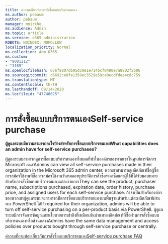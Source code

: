 ```yaml
---
title: คำถามเกี่ยวกับการสั่งซื้อแบบบริการตนเอง
ms.author: pebaum
author: pebaum
manager: mnirkhe
ms.audience: Admin
ms.topic: article
ms.service: o365-administration
ROBOTS: NOINDEX, NOFOLLOW
localization_priority: Normal
ms.collection: Adm_O365
ms.custom:
- "9001212"
- "3189"
ms.openlocfilehash: 676f8807db95d50e1e714bcf0480e7a8802f2b06
ms.sourcegitcommit: c6692ce0fa1358ec3529e59ca0ecdfdea4cdc759
ms.translationtype: MT
ms.contentlocale: th-TH
ms.lasthandoff: 09/14/2020
ms.locfileid: "47740025"
---
```

# <a name="self-service-purchase"></a><span data-ttu-id="78764-102">การสั่งซื้อแบบบริการตนเอง</span><span class="sxs-lookup"><span data-stu-id="78764-102">Self-service purchase</span></span>

<span data-ttu-id="78764-103">**ผู้ดูแลระบบมีความสามารถอะไรบ้างสำหรับการซื้อแบบบริการตนเอง**</span><span class="sxs-lookup"><span data-stu-id="78764-103">**What capabilities does an admin have for self-service purchases?**</span></span>

<span data-ttu-id="78764-104">ผู้ดูแลระบบสามารถดูการซื้อแบบบริการตนเองทั้งหมดที่ทำในองค์กรของพวกเขาในศูนย์การจัดการ Microsoft ๓๖๕</span><span class="sxs-lookup"><span data-stu-id="78764-104">Admins can view all self-service purchases made in their organization in the Microsoft 365 admin center.</span></span> <span data-ttu-id="78764-105">พวกเขาสามารถดูผลิตภัณฑ์ชื่อผู้ซื้อการสมัครใช้งานที่ซื้อการสมัครใช้งานวันหมดอายุประวัติการสั่งซื้อราคาซื้อและผู้ใช้ที่ได้รับมอบหมายสำหรับการสั่งซื้อแบบบริการตนเองแต่ละรายการ</span><span class="sxs-lookup"><span data-stu-id="78764-105">They can see the product, purchaser name, subscriptions purchased, expiration date, order history, purchase price, and assigned users for each self-service purchase.</span></span>  <span data-ttu-id="78764-106">ถ้าจำเป็นสำหรับองค์กรของพวกเขาผู้ดูแลระบบจะสามารถปิดการซื้อแบบบริการตนเองบนพื้นฐานสำหรับแต่ละผลิตภัณฑ์ผ่านทาง PowerShell ได้</span><span class="sxs-lookup"><span data-stu-id="78764-106">If required for their organization, admins will be able to turn off self-service purchasing on a per-product basis via PowerShell.</span></span>  <span data-ttu-id="78764-107">ผู้ดูแลระบบมีการจัดการข้อมูลและนโยบายการเข้าถึงที่เหมือนกันผ่านทางผลิตภัณฑ์ที่ซื้อผ่านการสั่งซื้อแบบบริการตนเองหรือส่วนกลาง</span><span class="sxs-lookup"><span data-stu-id="78764-107">Admins have the same data management and access policies over products bought through self-service purchase or centrally.</span></span>

[<span data-ttu-id="78764-108">คำถามที่ถามบ่อยเกี่ยวกับการสั่งซื้อแบบบริการตนเอง</span><span class="sxs-lookup"><span data-stu-id="78764-108">Self-service purchase FAQ</span></span>](https://aka.ms/self-service-purchase-faq)

